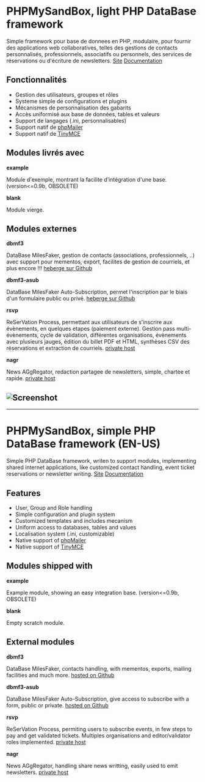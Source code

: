 PHPMySandBox, light PHP DataBase framework
======================================

Simple framework pour base de donnees en PHP, modulaire,
pour fournir des applications web collaboratives,
telles des gestions de contacts personnalisés,
professionnels, associatifs ou personnels,
des services de réservations ou d'écriture de newsletters.
[Site](http://www.abadcafe.org/phpmysandbox/)
[Documentation](http://phpmysandbox.abadcafe.org/doc/html/)

Fonctionnalités
-----------------

* Gestion des utilisateurs, groupes et rôles
* Systeme simple de configurations et plugins
* Mécanismes de personnalisation des gabarits
* Accès uniformisé aux base de données, tables et valeurs
* Support de langages (.ini, personnalisables)
* Support natif de [phpMailer](https://github.com/PHPMailer/PHPMailer)
* Support natif de  [TinyMCE](https://www.tinymce.com/)

Modules livrés avec
--------------------

__example__

Module d'exemple, montrant la facilite d’intégration d'une base.
(version<=0.9b, OBSOLETE)

__blank__

Module vierge.

Modules externes
-----------------

__dbmf3__

DataBase MilesFaker, gestion de contacts (associations, professionnels, ..)
avec support pour mementos, export, facilites de gestion de courriels, 
et plus encore !!!
[heberge sur Github](https://github.com/RTrave/mysb-dbmf3)

__dbmf3-asub__

DataBase MilesFaker Auto-Subscription, permet l'inscription par le biais d'un
formulaire public ou privé.
[heberge sur Github](https://github.com/RTrave/mysb-dbmf3-asub)

__rsvp__

ReSerVation Process, permettant aux utilisateurs de s'inscrire
aux évènements, en quelques etapes (paiement externe).
Gestion pass multi-évènements, cycle de validation, différentes organisations,
évènements avec plusieurs jauges, édition du billet PDF et HTML,
synthèses CSV des réservations et extraction de courriels.
[private host](http://www.abadcafe.org/)

__nagr__

News AGgRegator, redaction partagee de newsletters, simple, chartee et rapide.
[private host](http://www.abadcafe.org/)

![Screenshot](https://www.abadcafe.org/phpmysandbox_files/images/phpmysandbox.png)
-----------------
-----------------

PHPMySandBox, simple PHP DataBase framework (EN-US)
======================================

Simple PHP DataBase framework, writen to support modules,
implementing shared internet applications,
like customized contact handling, event ticket reservations
or newsletter writing.
[Site](http://www.abadcafe.org/phpmysandbox/)
[Documentation](http://phpmysandbox.abadcafe.org/doc/html/)

Features
---------

* User, Group and Role handling
* Simple configuration and plugin system
* Customized templates and includes mecanism
* Uniform access to databases, tables and values
* Localisation system (.ini, customizable)
* Native support of [phpMailer](https://github.com/PHPMailer/PHPMailer)
* Native support of [TinyMCE](https://www.tinymce.com/)

Modules shipped with
---------------------

__example__

Example module, showing an easy integration base.
(version<=0.9b, OBSOLETE)

__blank__

Empty scratch module.

External modules
-----------------

__dbmf3__

DataBase MilesFaker, contacts handling, with mementos, exports,
mailing facilities and much more.
[hosted on Github](https://github.com/RTrave/mysb-dbmf3)

__dbmf3-asub__

DataBase MilesFaker Auto-Subscription, give access to subscribe with a form,
public or private.
[hosted on Github](https://github.com/RTrave/mysb-dbmf3-asub)

__rsvp__

ReSerVation Process, permiting users to subscribe events, in few steps to pay and get validated tickets. Multiples organisations and editor/validator roles implemented.
[private host](http://www.abadcafe.org/)

__nagr__

News AGgRegator, handling share news writting, easily used to emit newsletters.
[private host](http://www.abadcafe.org/)


